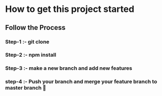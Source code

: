 # How to get this project started

## Follow the Process

### Step-1 :- git clone <br/>

### Step-2 :- npm install <br/>

### Step-3 :- make a new branch and add new features <br/>

### step-4 :- Push your branch and merge your feature branch to master branch 🌿 <br/>

